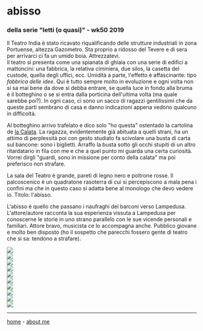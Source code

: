 # abisso    

### della serie "letti (o quasi)" - wk50 2019  

Il Teatro India è stato ricavato riqualificando delle strutture industriali in zona Portuense, altezza Gazometro. Sta proprio a ridosso del Tevere e di sera per arrivarci ci fa un umido boia. Attrezzatevi.    
Il teatro si presenta come una spianata di ghiaia con una serie di edifici a mattoncini: una fabbrica, la relativa ciminiera, due silos, la casetta del custode, quella degli uffici, ecc. Umidità a parte, l'effetto è affascinante: tipo *fabbrica delle idee*. Qui è tutto sempre molto in evoluzione e ogni volta non si sa mai bene da dove si debba entrare, se quella luce in fondo alla bruma è il botteghino o se si entra dalla porticina dell'ultima volta (ma quale sarebbe poi?). In ogni caso, ci sono un sacco di ragazzi gentilissimi che da queste parti sembrano di casa e danno indicazioni appena vedono qualcuno in difficoltà.  

Al botteghino arrivo trafelato e dico solo "ho questa" ostentado la cartolina de [la Calata](https://www.casadellospettatore.it/2019/11/14/la-calata-a-roma-2019/). La ragazza, evidentemente già abituata a quelli strani, ha un attimo di perplessità poi con gesto studiato fa scivolare una busta di carta sul bancone: sono i biglietti. Arraffo la busta sotto gli occhi stupiti di un altro ritardatario in fila con me e che a quel punto mi guarda una certa curiosità. Vorrei dirgli "guardi, sono in missione per conto della calata" ma poi preferisco non strafare.  

La sala del Teatro è grande, pareti di legno nero e poltrone rosse. Il palcoscenico è un quadratone rasoterra di cui si percepiscono a mala pena i confini ma che in questo caso si adatta bene al monologo che devo vedere io. Titolo: l'abisso.  

L'abisso è quello che passano i naufraghi dei barconi verso Lampedusa. L'attore/autore racconta la sua esperienza vissuta a Lampedusa per conoscerne le storie in uno strano parallelo con le sue vicende personali e familiari. Attore bravo, musicista ce lo accompagna anche. Pubblico giovane e molto ben disposto (ho il sospetto che parecchi fossero gente di teatro che si sa: tendono a strafare).  

![](https://live.staticflickr.com/65535/49188635886_bbe6b38d0f_z.jpg)  
![](https://live.staticflickr.com/65535/49188297081_5d20dac928_z.jpg)  
![](https://live.staticflickr.com/65535/49187799343_ed0ac00d9f_z.jpg)  
![](https://live.staticflickr.com/65535/49187799078_12161168d1_z.jpg)  
![](https://live.staticflickr.com/65535/49188296471_8721f32358_z.jpg)  
![](https://live.staticflickr.com/65535/49188491027_bd119fe900_z.jpg)  
![](https://live.staticflickr.com/65535/49188490462_66b3a5e8ca_z.jpg)  
![](https://live.staticflickr.com/65535/49188490977_f40a965b61_z.jpg)  
![](https://live.staticflickr.com/65535/49188296641_19f5b055ac_z.jpg)   
![](https://live.staticflickr.com/65535/49188296546_1730a24357_z.jpg)  

---  
[home](/index.md) - [about me](/aboutme.md)
<!--stackedit_data:
eyJoaXN0b3J5IjpbMTg4NjU3MjQzXX0=
-->